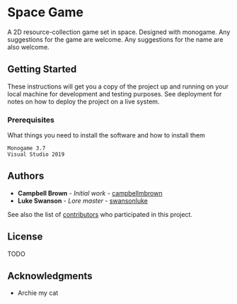 # Space Game

A 2D resource-collection game set in space. Designed with monogame. Any suggestions for the game are welcome. Any suggestions for the name are also welcome.

## Getting Started

These instructions will get you a copy of the project up and running on your local machine for development and testing purposes. See deployment for notes on how to deploy the project on a live system.

### Prerequisites

What things you need to install the software and how to install them

```
Monogame 3.7
Visual Studio 2019
```

## Authors

* **Campbell Brown** - *Initial work* - [campbellmbrown](https://github.com/campbellmbrown)
* **Luke Swanson** - *Lore master* - [swansonluke](https://github.com/swansonluke)

See also the list of [contributors](https://github.com/campbellmbrown/space-monogame/contributors) who participated in this project.

## License

TODO

## Acknowledgments

* Archie my cat
